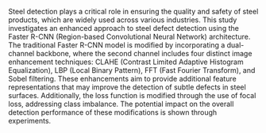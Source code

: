 Steel detection plays a critical role in ensuring the quality and safety of steel products, which are widely used across various industries. This study investigates an enhanced approach to steel defect detection using the Faster R-CNN (Region-based Convolutional Neural Network) architecture. The traditional Faster R-CNN model is modified by incorporating a dual-channel backbone, where the second channel includes four distinct image enhancement techniques: CLAHE (Contrast Limited Adaptive Histogram Equalization), LBP (Local Binary Pattern), FFT (Fast Fourier Transform), and Sobel filtering. These enhancements aim to provide additional feature representations that may improve the detection of subtle defects in steel surfaces. Additionally, the loss function is modified through the use of focal loss, addressing class imbalance. The potential impact on the overall detection performance of these modifications is shown through experiments.
